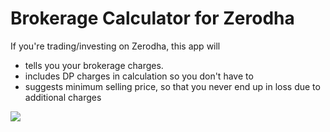 # Brokerage Calculator for Zerodha

If you're trading/investing on Zerodha, this app will 
  * tells you your brokerage charges.
  * includes DP charges in calculation so you don't have to
  * suggests minimum selling price, so that you never end up in loss due to additional charges

<img src="brokerage_app.gif" />
